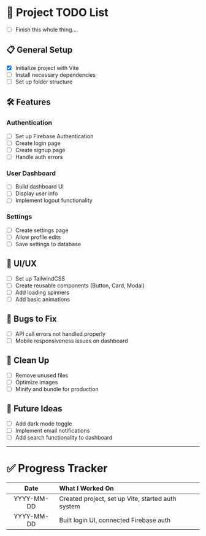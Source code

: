 # 🚀 Project TODO List

- [ ] Finish this whole thing....

## 📋 General Setup
- [x] Initialize project with Vite
- [ ] Install necessary dependencies
- [ ] Set up folder structure

## 🛠️ Features
### Authentication
- [ ] Set up Firebase Authentication
- [ ] Create login page
- [ ] Create signup page
- [ ] Handle auth errors

### User Dashboard
- [ ] Build dashboard UI
- [ ] Display user info
- [ ] Implement logout functionality

### Settings
- [ ] Create settings page
- [ ] Allow profile edits
- [ ] Save settings to database

## 🎨 UI/UX
- [ ] Set up TailwindCSS
- [ ] Create reusable components (Button, Card, Modal)
- [ ] Add loading spinners
- [ ] Add basic animations

## 🐛 Bugs to Fix
- [ ] API call errors not handled properly
- [ ] Mobile responsiveness issues on dashboard

## 🧹 Clean Up
- [ ] Remove unused files
- [ ] Optimize images
- [ ] Minify and bundle for production

## 📅 Future Ideas
- [ ] Add dark mode toggle
- [ ] Implement email notifications
- [ ] Add search functionality to dashboard

---

# ✅ Progress Tracker
| Date | What I Worked On |
|:----:|:-----------------|
| YYYY-MM-DD | Created project, set up Vite, started auth system |
| YYYY-MM-DD | Built login UI, connected Firebase auth |